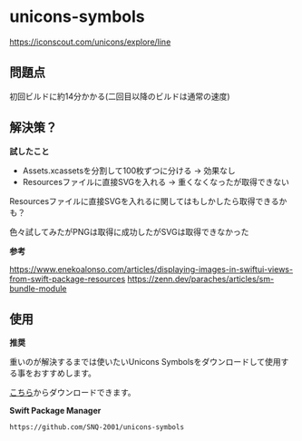 # unicons-symbols

https://iconscout.com/unicons/explore/line

## 問題点
初回ビルドに約14分かかる(二回目以降のビルドは通常の速度)

## 解決策？
**試したこと**
- Assets.xcassetsを分割して100枚ずつに分ける -> 効果なし
- Resourcesファイルに直接SVGを入れる -> 重くなくなったが取得できない

Resourcesファイルに直接SVGを入れるに関してはもしかしたら取得できるかも？

色々試してみたがPNGは取得に成功したがSVGは取得できなかった

**参考**

https://www.enekoalonso.com/articles/displaying-images-in-swiftui-views-from-swift-package-resources
https://zenn.dev/paraches/articles/sm-bundle-module

## 使用
**推奨**

重いのが解決するまでは使いたいUnicons Symbolsをダウンロードして使用する事をおすすめします。

[こちら](https://taishin-miyamoto.conohawing.com/unicons.zip)からダウンロードできます。

**Swift Package Manager**

`https://github.com/SNQ-2001/unicons-symbols`
